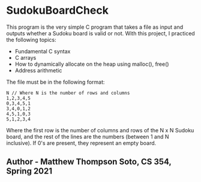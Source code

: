 # SudokuBoardCheck
This program is the very simple C program that takes a file as input and outputs whether a Sudoku board is valid or not. With this project, I practiced the following topics:
- Fundamental C syntax
- C arrays
- How to dynamically allocate on the heap using malloc(), free()
- Address arithmetic

The file must be in the following format:
```
N // Where N is the number of rows and columns
1,2,3,4,5
0,3,4,5,1
3,4,0,1,2
4,5,1,0,3
5,1,2,3,4
```
Where the first row is the number of columns and rows of the N x N Sudoku board, and the rest of the lines are the numbers (between 1 and N inclusive). If 0's are present, they represent an empty board.

## Author - Matthew Thompson Soto, CS 354, Spring 2021
